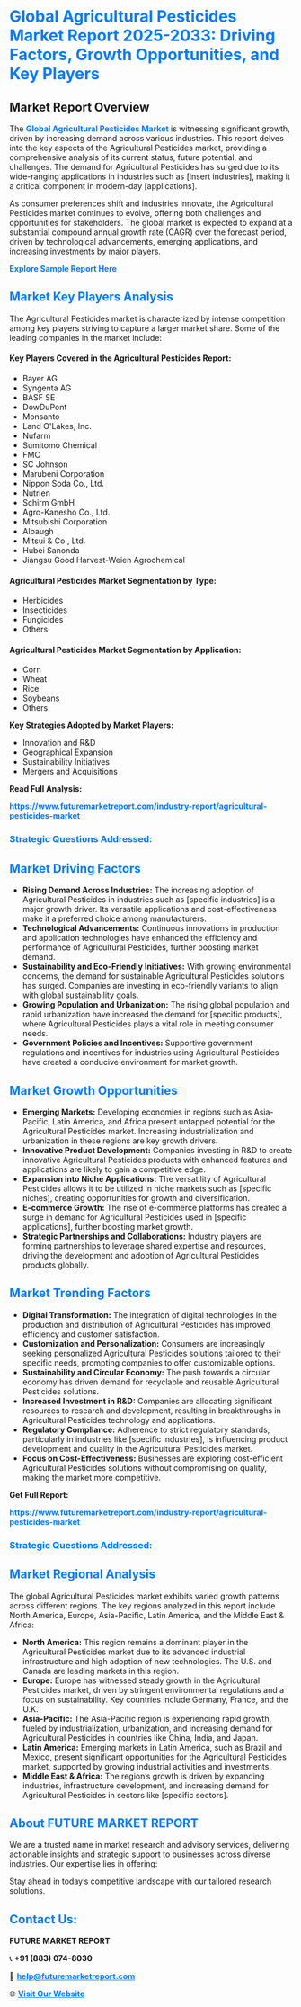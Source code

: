 <h1 style="color: #007BFF;">Global Agricultural Pesticides Market Report 2025-2033: Driving Factors, Growth Opportunities, and Key Players</h1>

<section id="overview">
<h2>Market Report Overview</h2>
<p>The <a href="https://www.futuremarketreport.com/industry-report/agricultural-pesticides-market" style="color: #007BFF; text-decoration: none;"><strong>Global Agricultural Pesticides Market</strong></a> is witnessing significant growth, driven by increasing demand across various industries. This report delves into the key aspects of the Agricultural Pesticides market, providing a comprehensive analysis of its current status, future potential, and challenges. The demand for Agricultural Pesticides has surged due to its wide-ranging applications in industries such as [insert industries], making it a critical component in modern-day [applications].</p>
<p>As consumer preferences shift and industries innovate, the Agricultural Pesticides market continues to evolve, offering both challenges and opportunities for stakeholders. The global market is expected to expand at a substantial compound annual growth rate (CAGR) over the forecast period, driven by technological advancements, emerging applications, and increasing investments by major players.</p>
</section>

<section id="overview">
<p><a href="https://www.futuremarketreport.com/request-sample/reportId=41431" style="color: #007BFF; text-decoration: none;"><strong>Explore Sample Report Here</strong></a></p>
</section>

<section id="key-players">
<h2 style="color: #007BFF;">Market Key Players Analysis</h2>
<p>The Agricultural Pesticides market is characterized by intense competition among key players striving to capture a larger market share. Some of the leading companies in the market include:</p>
<h4>Key Players Covered in the Agricultural Pesticides Report:</h4>
<ul><li>Bayer AG</li><li>Syngenta AG</li><li>BASF SE</li><li>DowDuPont</li><li>Monsanto</li><li>Land O&#039;Lakes, Inc.</li><li>Nufarm</li><li>Sumitomo Chemical</li><li>FMC</li><li>SC Johnson</li><li>Marubeni Corporation</li><li>Nippon Soda Co., Ltd.</li><li>Nutrien</li><li>Schirm GmbH</li><li>Agro-Kanesho Co., Ltd.</li><li>Mitsubishi Corporation</li><li>Albaugh</li><li>Mitsui &amp; Co., Ltd.</li><li>Hubei Sanonda</li><li>Jiangsu Good Harvest-Weien Agrochemical</li></ul>
<h4>Agricultural Pesticides Market Segmentation by Type:</h4>
<ul><li>Herbicides</li><li>Insecticides</li><li>Fungicides</li><li>Others</li></ul>

<h4>Agricultural Pesticides Market Segmentation by Application:</h4>
<ul><li>Corn</li><li>Wheat</li><li>Rice</li><li>Soybeans</li><li>Others</li></ul>
<p><strong>Key Strategies Adopted by Market Players:</strong></p>
<ul>
<li>Innovation and R&D</li>
<li>Geographical Expansion</li>
<li>Sustainability Initiatives</li>
<li>Mergers and Acquisitions</li>
</ul>
</section>

<section>
<p><strong>Read Full Analysis: </strong></p><a href="https://www.futuremarketreport.com/industry-report/agricultural-pesticides-market" style="color: #007BFF; text-decoration: none;"><strong>https://www.futuremarketreport.com/industry-report/agricultural-pesticides-market</strong></a>
<h3 style="color: #007BFF;">Strategic Questions Addressed:</h3>
</section>

<section id="driving-factors">
<h2 style="color: #007BFF;">Market Driving Factors</h2>
<ul>
<li><strong>Rising Demand Across Industries:</strong> The increasing adoption of Agricultural Pesticides in industries such as [specific industries] is a major growth driver. Its versatile applications and cost-effectiveness make it a preferred choice among manufacturers.</li>
<li><strong>Technological Advancements:</strong> Continuous innovations in production and application technologies have enhanced the efficiency and performance of Agricultural Pesticides, further boosting market demand.</li>
<li><strong>Sustainability and Eco-Friendly Initiatives:</strong> With growing environmental concerns, the demand for sustainable Agricultural Pesticides solutions has surged. Companies are investing in eco-friendly variants to align with global sustainability goals.</li>
<li><strong>Growing Population and Urbanization:</strong> The rising global population and rapid urbanization have increased the demand for [specific products], where Agricultural Pesticides plays a vital role in meeting consumer needs.</li>
<li><strong>Government Policies and Incentives:</strong> Supportive government regulations and incentives for industries using Agricultural Pesticides have created a conducive environment for market growth.</li>
</ul>
</section>

<section id="growth-opportunities">
<h2 style="color: #007BFF;">Market Growth Opportunities</h2>
<ul>
<li><strong>Emerging Markets:</strong> Developing economies in regions such as Asia-Pacific, Latin America, and Africa present untapped potential for the Agricultural Pesticides market. Increasing industrialization and urbanization in these regions are key growth drivers.</li>
<li><strong>Innovative Product Development:</strong> Companies investing in R&D to create innovative Agricultural Pesticides products with enhanced features and applications are likely to gain a competitive edge.</li>
<li><strong>Expansion into Niche Applications:</strong> The versatility of Agricultural Pesticides allows it to be utilized in niche markets such as [specific niches], creating opportunities for growth and diversification.</li>
<li><strong>E-commerce Growth:</strong> The rise of e-commerce platforms has created a surge in demand for Agricultural Pesticides used in [specific applications], further boosting market growth.</li>
<li><strong>Strategic Partnerships and Collaborations:</strong> Industry players are forming partnerships to leverage shared expertise and resources, driving the development and adoption of Agricultural Pesticides products globally.</li>
</ul>
</section>

<section id="trending-factors">
<h2 style="color: #007BFF;">Market Trending Factors</h2>
<ul>
<li><strong>Digital Transformation:</strong> The integration of digital technologies in the production and distribution of Agricultural Pesticides has improved efficiency and customer satisfaction.</li>
<li><strong>Customization and Personalization:</strong> Consumers are increasingly seeking personalized Agricultural Pesticides solutions tailored to their specific needs, prompting companies to offer customizable options.</li>
<li><strong>Sustainability and Circular Economy:</strong> The push towards a circular economy has driven demand for recyclable and reusable Agricultural Pesticides solutions.</li>
<li><strong>Increased Investment in R&D:</strong> Companies are allocating significant resources to research and development, resulting in breakthroughs in Agricultural Pesticides technology and applications.</li>
<li><strong>Regulatory Compliance:</strong> Adherence to strict regulatory standards, particularly in industries like [specific industries], is influencing product development and quality in the Agricultural Pesticides market.</li>
<li><strong>Focus on Cost-Effectiveness:</strong> Businesses are exploring cost-efficient Agricultural Pesticides solutions without compromising on quality, making the market more competitive.</li>
</ul>
</section>

<section>
<p><strong>Get Full Report: </strong></p><a href="https://www.futuremarketreport.com/industry-report/agricultural-pesticides-market" style="color: #007BFF; text-decoration: none;"><strong>https://www.futuremarketreport.com/industry-report/agricultural-pesticides-market</strong></a>
<h3 style="color: #007BFF;">Strategic Questions Addressed:</h3>
</section>


<section id="regional-analysis">
<h2 style="color: #007BFF;">Market Regional Analysis</h2>
<p>The global Agricultural Pesticides market exhibits varied growth patterns across different regions. The key regions analyzed in this report include North America, Europe, Asia-Pacific, Latin America, and the Middle East & Africa:</p>
<ul>
<li><strong>North America:</strong> This region remains a dominant player in the Agricultural Pesticides market due to its advanced industrial infrastructure and high adoption of new technologies. The U.S. and Canada are leading markets in this region.</li>
<li><strong>Europe:</strong> Europe has witnessed steady growth in the Agricultural Pesticides market, driven by stringent environmental regulations and a focus on sustainability. Key countries include Germany, France, and the U.K.</li>
<li><strong>Asia-Pacific:</strong> The Asia-Pacific region is experiencing rapid growth, fueled by industrialization, urbanization, and increasing demand for Agricultural Pesticides in countries like China, India, and Japan.</li>
<li><strong>Latin America:</strong> Emerging markets in Latin America, such as Brazil and Mexico, present significant opportunities for the Agricultural Pesticides market, supported by growing industrial activities and investments.</li>
<li><strong>Middle East & Africa:</strong> The region’s growth is driven by expanding industries, infrastructure development, and increasing demand for Agricultural Pesticides in sectors like [specific sectors].</li>
</ul>
</section>

<footer>
<h2 style="color: #007BFF;">About FUTURE MARKET REPORT</h2>
<p>We are a trusted name in market research and advisory services, delivering actionable insights and strategic support to businesses across diverse industries. Our expertise lies in offering:</p>

<p>Stay ahead in today’s competitive landscape with our tailored research solutions.</p>

<h2 style="color: #007BFF;">Contact Us:</h2>
<p><strong>FUTURE MARKET REPORT</strong></p>
<p>📞 <strong>+91 (883) 074-8030</strong></p>
<p>📧 <strong><a href="mailto:help@futuremarketreport.com" style="color: #007BFF;">help@futuremarketreport.com</a></strong></p>
<p>🌐 <strong><a href="https://www.futuremarketreport.com/" style="color: #007BFF;">Visit Our Website</a></strong></p>
</footer>